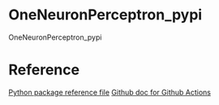 # OneNeuronPerceptron_pypi
OneNeuronPerceptron_pypi


# Reference
[Python package reference file](https://packaging.python.org/tutorials/packaging-projects/)
[Github doc for Github Actions](https://docs.github.com/en/actions/automating-builds-and-tests/building-and-testing-python#publishing-to-package-registries)